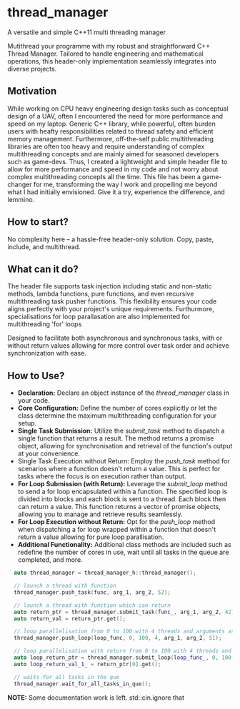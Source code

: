 # thread_manager
A versatile and simple C++11 multi threading manager

Mutithread your programme with my robust and straightforward C++ Thread Manager. Tailored to handle engineering and mathematical operations, this header-only implementation seamlessly integrates into diverse projects.

## Motivation 
While working on CPU heavy engineering design tasks such as conceptual design of a UAV, often I encountered the need for more performance and speed on my laptop. Generic C++ <threads> library, while powerful, often burden users with heafty responsibilities related to thread safety and efficient memory management. Furthermore, off-the-self public multithreading libraries are often too heavy and require understanding of complex multithreading concepts and are mainly aimed for seasoned developers such as game-devs. Thus, I created a lightweight and simple header file to allow for more performance and speed in my code and not worry about complex multithreading concepts all the time. This file has been a game-changer for me, transforming the way I work and propelling me beyond what I had initially envisioned. Give it a try, experience the difference, and lemmino.

## How to start?
No complexity here – a hassle-free header-only solution. Copy, paste, include, and multithread.

## What can it do?
The header file supports task injection including static and non-static methods, lambda functions, pure functions, and even recursive multithreading task pusher functions. This flexibility ensures your code aligns perfectly with your project's unique requirements. Furthurmore, specialisations for loop parallasation are also implemented for multithreading 'for' loops

Designed to facilitate both asynchronous and synchronous tasks, with or without return values allowing for more control over task order and achieve synchronization with ease.

## How to Use?
- **Declaration:** Declare an object instance of the *thread_manager* class in your code.
- **Core Configuration:** Define the number of cores explicitly or let the class determine the maximum multithreading configuration for your setup.
- **Single Task Submission:** Utilize the *submit_task* method to dispatch a single function that returns a result. The method returns a promise object, allowing for synchronisation and retrieval of the function's output at your convenience.
- Single Task Execution without Return: Employ the *push_task* method for scenarios where a function doesn't return a value. This is perfect for tasks where the focus is on execution rather than output.
- **For Loop Submission (with Return):** Leverage the *submit_loop* method to send a for loop encapsulated within a function. The specified loop is divided into blocks and each block is sent to a thread. Each block then can return a value. This function returns a vector of promise objects, allowing you to manage and retrieve results seamlessly.
- **For Loop Execution without Return:** Opt for the *push_loop* method when dispatching a for loop wrapped within a function that doesn't return a value allowing for pure loop parallisation.
- **Additional Functionality:** Additional class methods are included such as redefine the number of cores in use, wait until all tasks in the queue are completed, and more.

``` C++
  auto thread_manager = thread_manager_h::thread_manager();

  // launch a thread with function
  thread_manager.push_task(func, arg_1, arg_2, 52);

  // launch a thread with function which can return
  auto return_ptr = thread_manager.submit_task(func_, arg_1, arg_2, 42);
  auto return_val = return_ptr.get();

  // loop parallelisation from 0 to 100 with 4 threads and arguments as given
  thread_manager.push_loop(loop_func, 0, 100, 4, arg_1, arg_2, 51);

  // loop parallelisation with return from 0 to 100 with 4 threads and arguments as given
  auto loop_return_ptr = thread_manager.submit_loop(loop_func_, 0, 100, 4 arg_1, arg_2, 28);
  auto loop_return_val_1_ = return_ptr[0].get();

  // waits for all tasks in the que
  thread_manager.wait_for_all_tasks_in_que();
```

**NOTE:** Some documentation work is left. std::cin.ignore that
